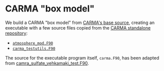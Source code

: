 # CARMA "box model"

We build a CARMA "box model" from [CARMA's base source](https://github.com/AMBRS-project/CARMA_base), creating an executable with a few source files copied from the
[CARMA standalone repository](https://github.com/ESCOMP/CARMA):

* [`atmosphere_mod.F90`](https://github.com/ESCOMP/CARMA/blob/main/tests/atmosphere_mod.F90)
* [`carma_testutils.F90`](https://github.com/ESCOMP/CARMA/blob/main/tests/carma_testutils.F90)

The source for the executable program itself, `carma.F90`, has been adapted from
[camra_sulfate_vehkamaki_test.F90](https://github.com/ESCOMP/CARMA/blob/main/tests/carma_sulfate_vehkamaki_test.F90).


